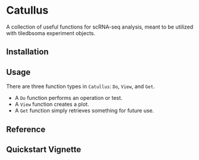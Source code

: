 # Catullus 

A collection of useful functions for scRNA-seq analysis, meant to be utilized with tiledbsoma experiment objects.

## Installation


## Usage

There are three function types in `Catullus`: `Do`, `View`, and `Get`. 
- A `Do` function performs an operation or test.
- A `View` function creates a plot.
- A `Get` function simply retrieves something for future use.

## Reference


## Quickstart Vignette

